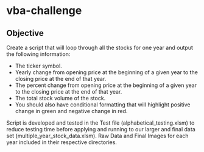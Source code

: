 # vba-challenge 

## Objective
Create a script that will loop through all the stocks for one year and output the following information:
- The ticker symbol.
- Yearly change from opening price at the beginning of a given year to the closing price at the end of that year.
- The percent change from opening price at the beginning of a given year to the closing price at the end of that year.
- The total stock volume of the stock.
- You should also have conditional formatting that will highlight positive change in green and negative change in red.

Script is developed and tested in the Test file (alphabetical_testing.xlsm) to reduce testing time before applying and running to our larger and final data set (multiple_year_stock_data.xlsm). Raw Data and Final Images for each year included in their respective directories.
